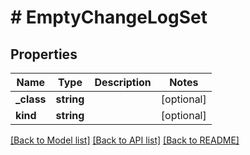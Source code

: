 # # EmptyChangeLogSet

## Properties

Name | Type | Description | Notes
------------ | ------------- | ------------- | -------------
**_class** | **string** |  | [optional]
**kind** | **string** |  | [optional]

[[Back to Model list]](../../README.md#models) [[Back to API list]](../../README.md#endpoints) [[Back to README]](../../README.md)
